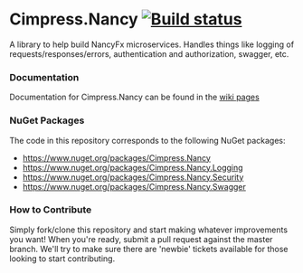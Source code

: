 # Cimpress.Nancy  [![Build status](https://ci.appveyor.com/api/projects/status/xixa1rxtgbdq2339/branch/master?svg=true)](https://ci.appveyor.com/project/jnallard/cimpress-nancy/branch/master)

A library to help build NancyFx microservices. Handles things like logging of requests/responses/errors, authentication and authorization, swagger, etc.


### Documentation

Documentation for Cimpress.Nancy can be found in the [wiki pages](https://github.com/Cimpress-MCP/Cimpress.Nancy/wiki)


### NuGet Packages

The code in this repository corresponds to the following NuGet packages:
 - https://www.nuget.org/packages/Cimpress.Nancy
 - https://www.nuget.org/packages/Cimpress.Nancy.Logging
 - https://www.nuget.org/packages/Cimpress.Nancy.Security
 - https://www.nuget.org/packages/Cimpress.Nancy.Swagger
 
### How to Contribute

Simply fork/clone this repository and start making whatever improvements you want! When you're ready, submit a pull request against the master branch. We'll try to make sure there are 'newbie' tickets available for those looking to start contributing.
